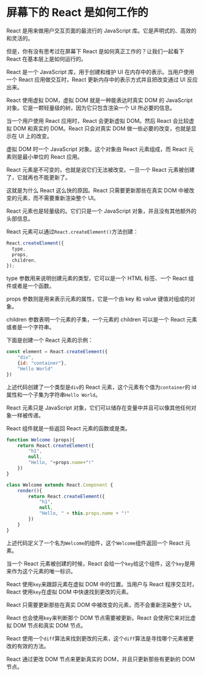 # 屏幕下的 React 是如何工作的

React 是用来做用户交互页面的最流行的 JavaScript 库。它是声明式的、高效的和灵活的。

但是，你有没有思考过在屏幕下 React 是如何真正工作的？让我们一起看下 React 在基本层上是如何运行的。

React 是一个 JavaScript 库，用于创建和维护 UI 在内存中的表示。当用户使用一个 React 应用做交互时，React 更新内存中的表示方式并且把改变通过 UI 反应出来。

React 使用虚拟 DOM，虚拟 DOM 就是一种能表达时真实 DOM 的 JavaScript 对象。它是一颗轻量级的树，因为它只包含渲染一个 UI 所必要的信息。

当一个用户使用 React 应用时，React 会更新虚拟 DOM。然后 React 会比较虚拟 DOM 和真实的 DOM。React 只会对真实 DOM 做一些必要的改变，也就是显示在 UI 上的改变。

虚拟 DOM 时一个 JavaScript 对象。这个对象由 React 元素组成，而 React 元素则是最小单位的 React 应用。

React 元素是不可变的，也就是说它们无法被改变。一旦一个 React 元素被创建了，它就再也不能更新了。

这就是为什么 React 这么快的原因。React 只需要更新那些在真实 DOM 中被改变的元素，而不需要重新渲染整个 UI。

React 元素也是轻量级的。它们只是一个 JavaScript 对象，并且没有其他额外的头部信息。

React 元素可以通过`React.createElement()`方法创建：

```javascript
React.createElement({
  type,
  props,
  children,
});
```

type 参数用来说明创建元素的类型，它可以是一个 HTML 标签、一个 React 组件或者是一个函数。

props 参数则是用来表示元素的属性，它是一个由 key 和 value 键值对组成的对象。

children 参数表明一个元素的子集，一个元素的 children 可以是一个 React 元素或者是一个字符串。

下面是创建一个 React 元素的示例：

```javascript
const element = React.createElement({
    "div",
    {id: "container"},
    "Hello World"
})
```

上述代码创建了一个类型是`div`的 React 元素，这个元素有个值为`container`的 id 属性和一个子集为字符串`Hello World`。

React 元素只是 JavaScript 对象，它们可以储存在变量中并且可以像其他任何对象一样被传递。

React 组件就是一些返回 React 元素的函数或是类。

```jsx
function Welcome (props){
    return React.createElement({
        "h1",
        null,
        "Hello, "+props.name+"!"
    })
}

class Welcome extends React.Component {
    render(){
        return React.createElement({
            "h1",
            null,
            "Hello, " + this.props.name + "!"
        })
    }
}
```

上述代码定义了一个名为`Welcome`的组件，这个`Welcome`组件返回一个 React 元素。

当一个 React 元素被创建的时候，React 会给一个`key`给这个组件，这个`key`是用来作为这个元素的唯一标识。

React 使用`key`来跟踪元素在虚拟 DOM 中的位置。当用户与 React 程序交互时，React 使用`key`在虚拟 DOM 中快速找到更改的元素。

React 只需要更新那些在真实 DOM 中被改变的元素，而不会重新渲染整个 UI。

React 也会使用`key`来判断那个 DOM 节点需要被更新。React 会使用它来对比虚拟 DOM 节点和真实 DOM 节点。

React 使用一个`diff`算法来找到更改的元素，这个`diff`算法是寻找哪个元素被更改的有效的方法。

React 通过更改 DOM 节点来更新真实的 DOM，并且只更新那些有更新的 DOM 节点。
